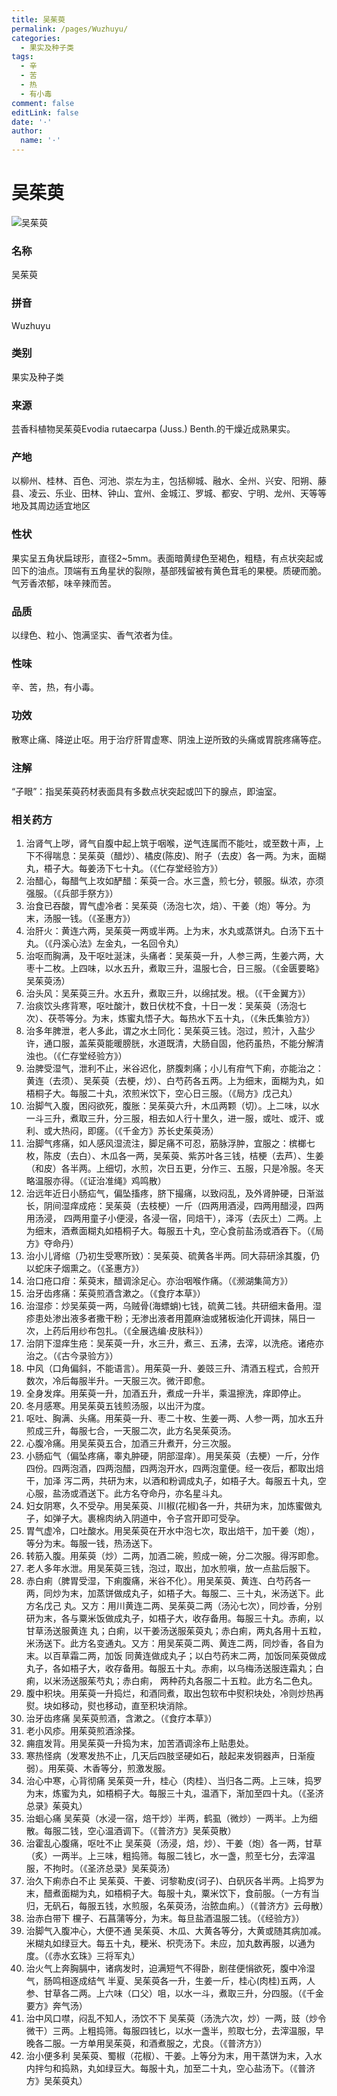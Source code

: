 ```yaml
---
title: 吴茱萸
permalink: /pages/Wuzhuyu/
categories: 
  - 果实及种子类
tags: 
  - 辛
  - 苦
  - 热
  - 有小毒
comment: false
editLink: false
date: '·'
author: 
  name: '·'
---
```

# 吴茱萸

![吴茱萸](https://image.zhongyibaike.com/image/%E5%90%B4%E8%8C%B1%E8%90%B8/%E5%90%B4%E8%8C%B1%E8%90%B8.jpg)

<!-- more -->
### 名称
吴茱萸

### 拼音
Wuzhuyu

### 类别
果实及种子类

### 来源
芸香科植物吴茱萸Evodia rutaecarpa (Juss.) Benth.的干燥近成熟果实。

### 产地
以柳州、桂林、百色、河池、崇左为主，包括柳城、融水、全州、兴安、阳朔、藤县、凌云、乐业、田林、钟山、宜州、金城江、罗城、都安、宁明、龙州、天等等地及其周边适宜地区

### 性状
果实呈五角状扁球形，直径2~5mm。表面暗黄绿色至褐色，粗糙，有点状突起或凹下的油点。顶端有五角星状的裂隙，基部残留被有黄色茸毛的果梗。质硬而脆。气芳香浓郁，味辛辣而苦。

### 品质
以绿色、粒小、饱满坚实、香气浓者为佳。

### 性味
辛、苦，热，有小毒。

### 功效
散寒止痛、降逆止呕。用于治疗肝胃虚寒、阴浊上逆所致的头痛或胃脘疼痛等症。

### 注解
“子眼”：指吴茱萸药材表面具有多数点状突起或凹下的腺点，即油室。

### 相关药方
1. 治肾气上哕，肾气自腹中起上筑于咽喉，逆气连属而不能吐，或至数十声，上下不得喘息：吴茱萸（醋炒）、橘皮(陈皮)、附子（去皮）各一两。为末，面糊丸，梧子大。每姜汤下七十丸。（《仁存堂经验方》）
2. 治醋心，每醋气上攻如酽醋：茱萸一合。水三盏，煎七分，顿服。纵浓，亦须强服。（《兵部手祭方》）
3. 治食已吞酸，胃气虚冷者：吴茱萸（汤泡七次，焙）、干姜（炮）等分。为末，汤服一钱。（《圣惠方》）
4. 治肝火：黄连六两，吴茱萸一两或半两。上为末，水丸或蒸饼丸。白汤下五十丸。（《丹溪心法》左金丸，一名回令丸）
5. 治呕而胸满，及干呕吐涎沫，头痛者：吴茱萸一升，人参三两，生姜六两，大枣十二枚。上四味，以水五升，煮取三升，温服七合，日三服。（《金匮要略》吴茱萸汤）
6. 治头风：吴茱萸三升。水五升，煮取三升，以绵拭发。根。（《干金翼方》）
7. 治痰饮头疼背寒，呕吐酸汁，数日伏枕不食，十日一发：吴茱萸（汤泡七次）、茯苓等分。为末，炼蜜丸悟子大。每热水下五十丸，（《朱氏集验方》）
8. 治多年脾泄，老人多此，谓之水土同化：吴茱萸三钱。泡过，煎汁，入盐少许，通口服，盖茱萸能暖膀胱，水道既清，大肠自固，他药虽热，不能分解清浊也。（《仁存堂经验方》）
9. 治脾受湿气，泄利不止，米谷迟化，脐腹刺痛；小儿有疳气下痢，亦能治之：黄连（去须）、吴茱萸（去梗，炒）、白芍药各五两。上为细末，面糊为丸，如梧桐子大。每服二十丸，浓煎米饮下，空心日三服。（《局方》戊己丸）
10. 治脚气入腹，困闷欲死，腹胀：吴茱萸六升，木瓜两颗（切）。上二味，以水一斗三升，煮取三升，分三服，相去如人行十里久，进一服，或吐、或汗、或利、或大热闷，即瘥。（《千金方》苏长史茱萸汤）
11. 治脚气疼痛，如人感风湿流注，脚足痛不可忍，筋脉浮肿，宜服之：槟榔七枚，陈皮（去白）、木瓜各一两，吴茱萸、紫苏叶各三钱，桔梗（去芦）、生姜（和皮）各半两。上细切，水煎，次日五更，分作三、五服，只是冷服。冬天略温服亦得。（《证治准绳》鸡鸣散）
12.  治远年近日小肠疝气，偏坠搐疼，脐下撮痛，以致闷乱，及外肾肿硬，日渐滋长，阴间湿痒成疮：吴茱萸（去枝梗）一斤（四两用酒浸，四两用醋浸，四两用汤浸， 四两用童子小便浸，各浸一宿，同焙干），泽泻（去灰土）二两。上为细末，酒煮面糊丸如梧桐子大。每服五十丸，空心食前盐汤或酒吞下。（《局方》夺命丹）
13. 治小儿肾缩（乃初生受寒所致）：吴茱萸、硫黄各半两。同大蒜研涂其腹，仍以蛇床子烟熏之。（《圣惠方》）
14. 治口疮口疳：茱萸末，醋调涂足心。亦治咽喉作痛。（《濒湖集简方》）
15. 治牙齿疼痛：茱萸煎酒含漱之。（《食疗本草》）
16. 治湿疹：炒吴茱萸一两，乌贼骨(海螵蛸)七钱，硫黄二钱。共研细末备用。湿疹患处渗出液多者撒干粉；无渗出液者用蓖麻油或猪板油化开调抹，隔日一次，上药后用纱布包扎。（《全展选编·皮肤科》）
17. 治阴下湿痒生疮：吴茱萸一升，水三升，煮三、五沸，去滓，以洗疮。诸疮亦治之。（《古今录验方》）
18. 中风（口角偏斜，不能语言）。用茱萸一升、姜豉三升、清酒五程式，合煎开数次，冷后每服半升。一天服三次。微汗即愈。
19. 全身发痒。用茱萸一升，加酒五升，煮成一升半，乘温擦洗，痒即停止。
20. 冬月感寒。用吴茱萸五钱煎汤服，以出汗为度。
21. 呕吐、胸满、头痛。用茱萸一升、枣二十枚、生姜一两、人参一两，加水五升煎成三升，每服七合，一天服二次，此方名吴茱萸汤。
22. 心腹冷痛。用吴茱萸五合，加酒三升煮开，分三次服。
23.  小肠疝气（偏坠疼痛，睾丸肿硬，阴部湿痒）。用吴茱萸（去梗）一斤，分作四份。四两泡酒，四两泡醋，四两泡开水，四两泡童便。经一夜后，都取出焙干，加泽 泻二两，共研为末，以酒和粉调成丸子，如梧子大。每服五十丸，空心服，盐汤或酒送下。此方名夺命丹，亦名星斗丸。
24. 妇女阴寒，久不受孕。用吴茱萸、川椒(花椒)各一升，共研为末，加炼蜜做丸子，如弹子大。裹棉肉纳入阴道中，令子宫开即可受孕。
25. 胃气虚冷，口吐酸水。用吴茱萸在开水中泡七次，取出焙干，加干姜（炮），等分为末。每服一钱，热汤送下。
26. 转筋入腹。用茱萸（炒）二两，加酒二碗，煎成一碗，分二次服。得泻即愈。
27. 老人多年水泄。用吴茱萸三钱，泡过，取出，加水煎嗔，放一点盐后服下。
28.  赤白痢（脾胃受湿，下痢腹痛，米谷不化）。用吴茱萸、黄连、白芍药各一两，同炒为末，加蒸饼做成丸子，如梧子大。每服二、三十丸，米汤送下。此方名戊己 丸。又方：用川黄连二两、吴茱萸二两（汤沁七次），同炒香，分别研为末，各与粟米饭做成丸子，如梧子大，收存备用。每服三十丸。赤痢，以甘草汤送服黄连 丸；白痢，以干姜汤送服茱萸丸；赤白痢，两丸各用十五粒，米汤送下。此方名变通丸。又方：用吴茱萸二两、黄连二两，同炒香，各自为末。以百草霜二两，加饭 同黄连做成丸子；以白芍药末二两，加饭同茱萸做成丸子，各如梧子大，收存备用。每服五十丸。赤痢，以乌梅汤送服连霜丸；白痢，以米汤送服茱芍丸；赤白痢， 两种药丸各服二十五粒。此方名二色丸。
29. 腹中积块。用茱萸一升捣烂，和酒同煮，取出包软布中熨积块处，冷则炒热再熨。块如移动，熨也移动，直至积块消除。
30. 治牙齿疼痛 吴茱萸煎酒，含漱之。（《食疗本草》）
31. 老小风疹。用茱萸煎酒涂搽。
32. 痈疽发背。用吴茱萸一升捣为末，加苦酒调涂布上贴患处。
33. 寒热怪病（发寒发热不止，几天后四肢坚硬如石，敲起来发铜器声，日渐瘦弱）。用茱萸、木香等分，煎激发服。
34. 治心中寒，心背彻痛 吴茱萸一升，桂心（肉桂）、当归各二两。上三味，捣罗为末，炼蜜为丸，如梧桐子大。每服三十丸，温酒下，渐加至四十丸。（《圣济总录》茱萸丸）
35. 治蛔心痛 吴茱萸（水浸一宿，焙干炒）半两，鹤虱（微炒）一两半。上为细散。每服二钱，空心温酒调下。（《普济方》吴茱萸散）
36. 治霍乱心腹痛，呕吐不止 吴茱萸（汤浸，焙，炒）、干姜（炮）各一两，甘草（炙）一两半。上三味，粗捣筛。每服二钱匕，水一盏，煎至七分，去滓温服，不拘时。（《圣济总录》吴茱萸汤）
37. 治久下痢赤白不止 吴茱萸、干姜、诃黎勒皮(诃子)、白矾灰各半两。上捣罗为末，醋煮面糊为丸，如梧桐子大。每服十丸，粟米饮下，食前服。（一方有当归，无矾石，每服五钱，水煎服，名茱萸汤，治脓血痢。）（《普济方》云母散）
38. 治赤白带下 欓子、石菖蒲等分，为末。每旦盐酒温服二钱。（《经验方》）
39. 治脚气入腹冲心，大便不通 吴茱萸、木瓜、大黄各等分，大黄或随其病加减。米糊丸如绿豆大。每五十丸，粳米、枳壳汤下。未应，加丸数再服，以通为度。（《赤水玄珠》三将军丸）
40. 治火气上奔胸膈中，诸病发时，迫满短气不得卧，剧荏便悁欲死，腹中冷湿气，肠鸣相逐成结气 半夏、吴茱萸各一升，生姜一斤，桂心(肉桂)五两，人参、甘草各二两。上六味（口父）咀，以水一斗，煮取三升，分四服。（《千金要方》奔气汤）
41. 治中风口噤，闷乱不知人，汤饮不下 吴茱萸（汤洗六次，炒）一两，豉（炒令微干）三两。上粗捣筛。每服四钱匕，以水一盏半，煎取七分，去滓温服，早晚各二服。一方单用吴茱萸，和酒煮服之，尤良。（《普济方》）
42. 治小便多利 吴茱萸、蜀椒（花椒）、干姜。上等分为末，用干蒸饼为末，入水内拌匀和捣熟，丸如绿豆大。每服十丸，加至二十丸，空心盐汤下。（《普济方》吴茱萸丸）